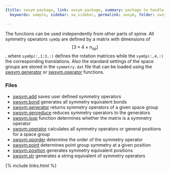 ```yaml
---
{title: swsym package, link: swsym package, summary: package to handle symmetry operations,
  keywords: sample, sidebar: sw_sidebar, permalink: swsym, folder: swsym, mathjax: 'true'}

---
```

 
The functions can be used independently from other parts of spinw. All
symmetry operators `symOp` are defined by a matrix with dimensions of
$$[3\times 4\times n_{op}]$$, where `symOp(:,1:3,:)` defines the rotation
matrices while the `symOp(:,4,:)` the corresponding translations. Also
the standard settings of the space groups are stored in the
`symmetry.dat` file that can be loaded using the [swsym.generator](swsym_generator) or
[swsym.operator](swsym_operator) functions.
 
### Files
 
* [swsym.add](swsym_add) saves user defined symmetry operators
* [swsym.bond](swsym_bond) generates all symmetry equivalent bonds
* [swsym.generator](swsym_generator) returns symmetry operators of a given space group
* [swsym.genreduce](swsym_genreduce) reduces symmetry operators to the generators
* [swsym.isop](swsym_isop) function determines whether the matrix is a symmetry operator
* [swsym.operator](swsym_operator) calculates all symmetry operators or general positions for a space group
* [swsym.oporder](swsym_oporder) determine the order of the symmetry operator
* [swsym.point](swsym_point) determines point group symmetry at a given position
* [swsym.position](swsym_position) generates symmetry equivalent positions
* [swsym.str](swsym_str) generates a string equivalent of symmetry operators

{% include links.html %}
